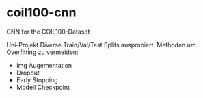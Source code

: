 # coil100-cnn
CNN for the COIL100-Dataset

Uni-Projekt
Diverse Train/Val/Test Splits ausprobiert.
Methoden um Overfitting zu vermeiden:
* Img Augementation
* Dropout
* Early Stopping
* Modell Checkpoint
